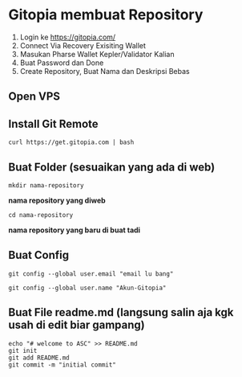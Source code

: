 # Gitopia membuat Repository

1. Login ke https://gitopia.com/
2. Connect Via Recovery Exisiting Wallet
3. Masukan Pharse Wallet Kepler/Validator Kalian
4. Buat Password dan Done
5. Create Repository, Buat Nama dan Deskripsi Bebas

## Open VPS

## Install Git Remote 
```curl https://get.gitopia.com | bash```
## Buat Folder (sesuaikan yang ada di web)
```
mkdir nama-repository
``` 
**nama repository yang diweb**
```
cd nama-repository
```
**nama repository yang baru di buat tadi**

## Buat Config
```
git config --global user.email "email lu bang"
```
```
git config --global user.name "Akun-Gitopia"
```

## Buat File readme.md (langsung salin aja kgk usah di edit biar gampang)
```
echo "# welcome to ASC" >> README.md
git init
git add README.md
git commit -m "initial commit"
```

